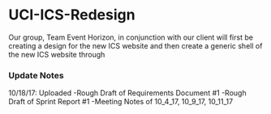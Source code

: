 # UCI-ICS-Redesign

Our group, Team Event Horizon, in conjunction with our client will first be creating a design for the new ICS website and then create a generic shell of the new ICS website through 

### Update Notes
10/18/17:
Uploaded
  -Rough Draft of Requirements Document #1
  -Rough Draft of Sprint Report #1
  -Meeting Notes of 10_4_17, 10_9_17, 10_11_17


